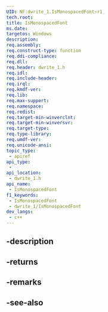 ```yaml
---
UID: NF:dwrite_1.IsMonospacedFont~r1
tech.root: 
title: IsMonospacedFont
ms.date: 
targetos: Windows
description: 
req.assembly: 
req.construct-type: function
req.ddi-compliance: 
req.dll: 
req.header: dwrite_1.h
req.idl: 
req.include-header: 
req.irql: 
req.kmdf-ver: 
req.lib: 
req.max-support: 
req.namespace: 
req.redist: 
req.target-min-winverclnt: 
req.target-min-winversvr: 
req.target-type: 
req.type-library: 
req.umdf-ver: 
req.unicode-ansi: 
topic_type:
 - apiref
api_type:
 - 
api_location:
 - dwrite_1.h
api_name:
 - IsMonospacedFont
f1_keywords:
 - IsMonospacedFont
 - dwrite_1/IsMonospacedFont
dev_langs:
 - c++
---
```


## -description

## -returns

## -remarks

## -see-also

